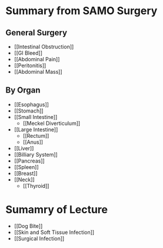 # Summary from SAMO Surgery
## General Surgery
- [[Intestinal Obstruction]]
- [[GI Bleed]]
- [[Abdominal Pain]]
- [[Peritonitis]]
- [[Abdominal Mass]]

## By Organ
- [[Esophagus]]
- [[Stomach]]
- [[Small Intestine]]
	- [[Meckel Diverticulum]]
- [[Large Intestine]]
	- [[Rectum]]
	- [[Anus]]
- [[Liver]]
- [[Billiary System]]
- [[Pancreas]]
- [[Spleen]]
- [[Breast]]
- [[Neck]]
	- [[Thyroid]]

# Sumamry of Lecture
- [[Dog Bite]]
- [[Skin and Soft Tissue Infection]]
- [[Surgical Infection]]